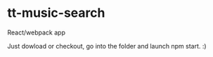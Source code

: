 # tt-music-search
React/webpack app

Just dowload or checkout, go into the folder and launch npm start. :) 
